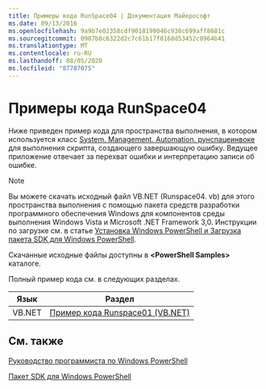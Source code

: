 ```yaml
---
title: Примеры кода RunSpace04 | Документация Майкрософт
ms.date: 09/13/2016
ms.openlocfilehash: 9a9b7e02358cdf9018199046c938c699aff8681c
ms.sourcegitcommit: 0907b8c6322d2c7c61b17f8168d53452c8964b41
ms.translationtype: MT
ms.contentlocale: ru-RU
ms.lasthandoff: 08/05/2020
ms.locfileid: "87787075"
---
```

# <a name="runspace04-code-samples"></a>Примеры кода RunSpace04

Ниже приведен пример кода для пространства выполнения, в котором используется класс [System. Management. Automation. рунспацеинвоке](/dotnet/api/System.Management.Automation.RunspaceInvoke) для выполнения скрипта, создающего завершающую ошибку. Ведущее приложение отвечает за перехват ошибки и интерпретацию записи об ошибке.

> [!NOTE]
> Вы можете скачать исходный файл VB.NET (Runspace04. vb) для этого пространства выполнения с помощью пакета средств разработки программного обеспечения Windows для компонентов среды выполнения Windows Vista и Microsoft .NET Framework 3,0. Инструкции по загрузке см. в статье [Установка Windows PowerShell и Загрузка пакета SDK для Windows PowerShell](/powershell/scripting/developer/installing-the-windows-powershell-sdk).
>
> Скачанные исходные файлы доступны в **\<PowerShell Samples>** каталоге.

Полный пример кода см. в следующих разделах.

|Язык|Раздел|
|--------------|-----------|
|VB.NET|[Пример кода Runspace01 (VB.NET)](./runspace01-vb-net-code-sample.md)|

## <a name="see-also"></a>См. также

[Руководство программиста по Windows PowerShell](./windows-powershell-programmer-s-guide.md)

[Пакет SDK для Windows PowerShell](../windows-powershell-reference.md)
